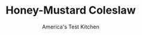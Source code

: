 ---
layout: ../../layouts/MarkdownPostLayout.astro
title: Honey-Mustard Coleslaw
author: America's Test Kitchen
pubDate: 2023-03-15
description: "We were after a simple slaw with big flavor."
image_url: https://res.cloudinary.com/hksqkdlah/image/upload/ar_1:1,c_fill,dpr_2.0,f_auto,fl_lossy.progressive.strip_profile,g_faces:auto,q_auto:low,w_344/36070_sfs-honey-mustard-cole-slaw-12
tags: ["Side Dishes","Vegetables","Make Ahead","Salads"]
calories: 836
protein: 2
carbohydrates: 18
fats: 
fiber: 4
ingredients: ["1 head, green cabbage (2 pounds), quartered, cored, and sliced thin (12 cups)",", Salt and pepper","1 1/2 teaspoons, sugar","1/2 cup, spicy brown mustard","1/4 cup, honey","3 tablespoons, minced fresh chives","2 tablespoons, mayonnaise"]
serves: 8
time: "20 minutes, plus 1 hour standing and 1 hour chilling"
instructions: ["Toss cabbage, 1 1/2 teaspoons salt, and sugar together in large bowl. Transfer to colander and set colander in now-empty bowl. Let stand until cabbage has wilted and released about 2 tablespoons water, about 1 hour, stirring and pressing on cabbage occasionally with rubber spatula.","Discard liquid and wipe bowl clean with paper towels. Whisk mustard, honey, chives, mayonnaise, 1/2 teaspoon pepper, and 1/8 teaspoon salt in now-empty bowl until combined. Stir in cabbage and refrigerate, covered, until chilled, about 1 hour. Season with salt and pepper to taste. Serve. (Coleslaw can be refrigerated for up to 2 days.)"]
nutrition: ["266 mg Potassium","53 mg Phosphorus","67 mg Calcium","25 mg Magnesium","385 mg Sodium","3 g Fat","1 g Monounsaturated","1 g Polyunsaturated","49 mg Vitamin C","1 mg Cholesterol","4 g Fiber","59 µg Folate (food)","13 g Sugars","104 µg Vitamin K","138 g Water","18 g Carbs","59 µg Folate equivalent (total)","2 g Protein","10 µg Vitamin A","104 kcal Energy","9 g Sugars, added","836 calories"]
notes: "Our favorite spicy brown mustard is Gulden’s. Do not use bagged shredded cabbage here. To save time, slice the cabbage in a food processor fitted with a slicing disk. If you don’t have a food processor, slice the cabbage wedges crosswise about 1/8 inch thick."
---